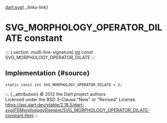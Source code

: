 [dart:svg](../../dart-svg/dart-svg-library){._links-link}

SVG\_MORPHOLOGY\_OPERATOR\_DILATE constant
==========================================

::: {.section .multi-line-signature}
[int](../../dart-core/int-class) const SVG\_MORPHOLOGY\_OPERATOR\_DILATE
:::

Implementation {#source}
--------------

``` {.language-dart data-language="dart"}
static const int SVG_MORPHOLOGY_OPERATOR_DILATE = 2;
```

::: {._attribution}
© 2012 the Dart project authors\
Licensed under the BSD 3-Clause \"New\" or \"Revised\" License.\
<https://api.dart.dev/stable/2.18.5/dart-svg/FEMorphologyElement/SVG_MORPHOLOGY_OPERATOR_DILATE-constant.html>
:::
